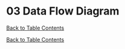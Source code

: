 # 03 Data Flow Diagram

[Back to Table Contents](SOS-Farm-Data-Report-25wi)

[Back to Table Contents](SOS-Farm-Data-Report-25wi)
